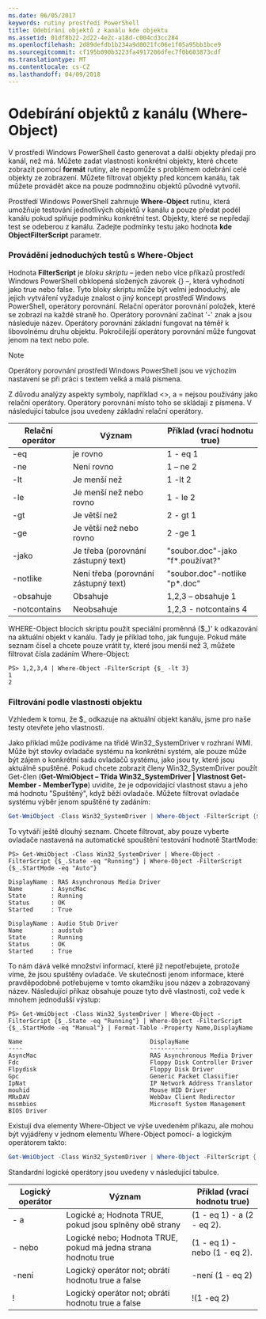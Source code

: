 ```yaml
---
ms.date: 06/05/2017
keywords: rutiny prostředí PowerShell
title: Odebírání objektů z kanálu kde objektu
ms.assetid: 01df8b22-2d22-4e2c-a18d-c004cd3cc284
ms.openlocfilehash: 2d89defdb1b234a9d0021fc06e1f05a95bb1bce9
ms.sourcegitcommit: cf195b090b3223fa4917206dfec7f0b603873cdf
ms.translationtype: MT
ms.contentlocale: cs-CZ
ms.lasthandoff: 04/09/2018
---
```

# <a name="removing-objects-from-the-pipeline-where-object"></a>Odebírání objektů z kanálu (Where-Object)

V prostředí Windows PowerShell často generovat a další objekty předají pro kanál, než má. Můžete zadat vlastnosti konkrétní objekty, které chcete zobrazit pomocí **formát** rutiny, ale nepomůže s problémem odebrání celé objekty ze zobrazení. Můžete filtrovat objekty před koncem kanálu, tak můžete provádět akce na pouze podmnožinu objektů původně vytvořil.

Prostředí Windows PowerShell zahrnuje **Where-Object** rutinu, která umožňuje testování jednotlivých objektů v kanálu a pouze předat podél kanálu pokud splňuje podmínku konkrétní test. Objekty, které se nepředají test se odeberou z kanálu. Zadejte podmínky testu jako hodnota **kde ObjectFilterScript** parametr.

### <a name="performing-simple-tests-with-where-object"></a>Provádění jednoduchých testů s Where-Object

Hodnota **FilterScript** je *bloku skriptu* – jeden nebo více příkazů prostředí Windows PowerShell obklopená složených závorek {} –, která vyhodnotí jako true nebo false. Tyto bloky skriptu může být velmi jednoduchý, ale jejich vytváření vyžaduje znalost o jiný koncept prostředí Windows PowerShell, operátory porovnání. Relační operátor porovnání položek, které se zobrazí na každé straně ho. Operátory porovnání začínat '-' znak a jsou následuje název. Operátory porovnání základní fungovat na téměř k libovolnému druhu objektu. Pokročilejší operátory porovnání může fungovat jenom na text nebo pole.

> [!NOTE]
> Operátory porovnání prostředí Windows PowerShell jsou ve výchozím nastavení se při práci s textem velká a malá písmena.

Z důvodu analýzy aspekty symboly, například <>, a = nejsou používány jako relační operátory. Operátory porovnání místo toho se skládají z písmena. V následující tabulce jsou uvedeny základní relační operátory.

|Relační operátor|Význam|Příklad (vrací hodnotu true)|
|-----------------------|-----------|--------------------------|
|-eq|je rovno|1 - eq 1|
|-ne|Není rovno|1 – ne 2|
|-lt|Je menší než|1 -lt 2|
|-le|Je menší než nebo rovno|1 - le 2|
|-gt|Je větší než|2 - gt 1|
|-ge|Je větší než nebo rovno|2 -ge 1|
|-jako|Je třeba (porovnání zástupný text)|"soubor.doc"-jako "f\*.používat?"|
|-notlike|Není třeba (porovnání zástupný text)|"soubor.doc"-notlike "p\*.doc"|
|-obsahuje|Obsahuje|1,2,3 – obsahuje 1|
|-notcontains|Neobsahuje|1,2,3 - notcontains 4|

WHERE-Object blocích skriptu použít speciální proměnná ($_)' k odkazování na aktuální objekt v kanálu. Tady je příklad toho, jak funguje. Pokud máte seznam čísel a chcete pouze vrátit ty, které jsou menší než 3, můžete filtrovat čísla zadáním Where-Object:

```
PS> 1,2,3,4 | Where-Object -FilterScript {$_ -lt 3}
1
2
```

### <a name="filtering-based-on-object-properties"></a>Filtrování podle vlastnosti objektu

Vzhledem k tomu, že $_ odkazuje na aktuální objekt kanálu, jsme pro naše testy otevřete jeho vlastnosti.

Jako příklad může podíváme na třídě Win32_SystemDriver v rozhraní WMI. Může být stovky ovladače systému na konkrétní systém, ale pouze může být zájem o konkrétní sadu ovladačů systému, jako jsou ty, které jsou aktuálně spuštěné. Pokud chcete zobrazit členy Win32_SystemDriver použít Get-člen (**Get-WmiObject – Třída Win32_SystemDriver | Vlastnost Get-Member - MemberType**) uvidíte, že je odpovídající vlastnost stavu a jeho má hodnotu "Spuštěný", když běží ovladače. Můžete filtrovat ovladače systému výběr jenom spuštěné ty zadáním:

```powershell
Get-WmiObject -Class Win32_SystemDriver | Where-Object -FilterScript {$_.State -eq 'Running'}
```

To vytváří ještě dlouhý seznam. Chcete filtrovat, aby pouze vyberte ovladače nastavená na automatické spouštění testování hodnotě StartMode:

```
PS> Get-WmiObject -Class Win32_SystemDriver | Where-Object -FilterScript {$_.State -eq "Running"} | Where-Object -FilterScript {$_.StartMode -eq "Auto"}

DisplayName : RAS Asynchronous Media Driver
Name        : AsyncMac
State       : Running
Status      : OK
Started     : True

DisplayName : Audio Stub Driver
Name        : audstub
State       : Running
Status      : OK
Started     : True
```

To nám dává velké množství informací, které již nepotřebujete, protože víme, že jsou spuštěny ovladače. Ve skutečnosti jenom informace, které pravděpodobně potřebujeme v tomto okamžiku jsou název a zobrazovaný název. Následující příkaz obsahuje pouze tyto dvě vlastnosti, což vede k mnohem jednodušší výstup:

```
PS> Get-WmiObject -Class Win32_SystemDriver | Where-Object -FilterScript {$_.State -eq "Running"} | Where-Object -FilterScript {$_.StartMode -eq "Manual"} | Format-Table -Property Name,DisplayName

Name                                    DisplayName
----                                    -----------
AsyncMac                                RAS Asynchronous Media Driver
Fdc                                     Floppy Disk Controller Driver
Flpydisk                                Floppy Disk Driver
Gpc                                     Generic Packet Classifier
IpNat                                   IP Network Address Translator
mouhid                                  Mouse HID Driver
MRxDAV                                  WebDav Client Redirector
mssmbios                                Microsoft System Management BIOS Driver
```

Existují dva elementy Where-Object ve výše uvedeném příkazu, ale mohou být vyjádřeny v jednom elementu Where-Object pomocí- a logickým operátorem takto:

```powershell
Get-WmiObject -Class Win32_SystemDriver | Where-Object -FilterScript { ($_.State -eq 'Running') -and ($_.StartMode -eq 'Manual') } | Format-Table -Property Name,DisplayName
```

Standardní logické operátory jsou uvedeny v následující tabulce.

|Logický operátor|Význam|Příklad (vrací hodnotu true)|
|--------------------|-----------|--------------------------|
|- a|Logické a; Hodnota TRUE, pokud jsou splněny obě strany|(1 - eq 1) - a (2 - eq 2).|
|- nebo|Logické nebo; Hodnota TRUE, pokud má jedna strana hodnotu true|(1 - eq 1) - nebo (1 - eq 2).|
|-není|Logický operátor not; obrátí hodnotu true a false|-není (1 - eq 2)|
|\!|Logický operátor not; obrátí hodnotu true a false|\!(1 -eq 2)|